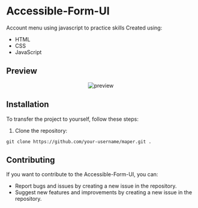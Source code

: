 # Accessible-Form-UI

Account menu using javascript to practice skills
Created using:
- HTML
- CSS
- JavaScript

## Preview

<p align="center">
  <img src="[https://raw.githubusercontent.com/EHoTiNKA/Accessible-Form-UI/refs/heads/master/Accessible-Form-UI.gif]" alt="preview" />
</p>

## Installation

To transfer the project to yourself, follow these steps:

1. Clone the repository:

```
git clone https://github.com/your-username/maper.git .
```

## Contributing

If you want to contribute to the Accessible-Form-UI, you can:

- Report bugs and issues by creating a new issue in the repository.
- Suggest new features and improvements by creating a new issue in the repository.

